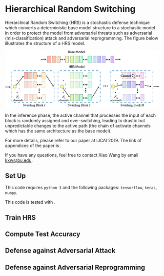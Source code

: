 Hierarchical Random Switching
=============================
Hierarchical Random Switching (HRS) is a stochastic defense technique which
converts a deterministic base model structure to a stochastic model in
order to protect the model from adversarial threats such as adversarial
(mis-classification) attack and adversarial reprogramming. The
figure below illustrates the structure of a HRS model.

![](https://github.com/KieranXWang/HRS/raw/master/Figures/ijcai_hrs.png)

In the inference phase, the active channel that processes the input of
each block is randomly assigned and ever-switching, leading to drastic but
unpredictable changes to the active path (the chain of activate channels
which has the same architecture as the base model).

For more details, please refer to our paper at IJCAI 2019. The link of
appendices of the paper is .

If you have any questions, feel free to contact Xiao Wang by email kxw@bu.edu.


## Set Up
This code requires `python 3` and the following packages: `tensorflow`,
`keras`, `numpy`.

This code is tested with .


## Train HRS


## Compute Test Accuracy

## Defense against Adversarial Attack

## Defense against Adversarial Reprogramming

